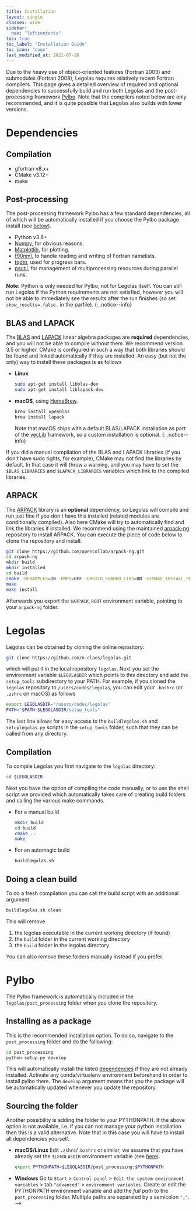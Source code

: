 ```yaml
---
title: Installation
layout: single
classes: wide
sidebar:
  nav: "leftcontents"
toc: true
toc_label: "Installation Guide"
toc_icon: "cogs"
last_modified_at: 2021-07-26
---
```


Due to the heavy use of object-oriented features (Fortran 2003) and submodules (Fortran 2008), Legolas
requires relatively recent Fortran compilers. This page gives a detailed overview of required
and optional dependencies to successfully build and run both Legolas and the post-processing framework
[Pylbo](../../pylbo/about_pylbo/). Note that the compilers noted below are only recommended,
and it is quite possible that Legolas also builds with lower versions.

# Dependencies
## Compilation
- gfortran v8.x+
- CMake v3.12+
- make

## Post-processing
The post-processing framework Pylbo has a few standard dependencies, all of which will be automatically
installed if you choose the Pylbo package install (see [below](/getting-started/installation/#installing-as-a-package)).
- Python v3.6+
- [Numpy](https://numpy.org), for obvious reasons.
- [Matplotlib](https://matplotlib.org), for plotting.
- [f90nml](https://f90nml.readthedocs.io/en/latest/), to handle reading and writing of Fortran namelists.
- [tqdm](https://tqdm.github.io), used for progress bars.
- [psutil](https://psutil.readthedocs.io/en/latest/), for management of multiprocessing resources during parallel runs.

**Note:** Python is only needed for Pylbo, not for Legolas itself. You can still run Legolas
if the Python requirements are not satisfied, however you will not be able to immediately
see the results after the run finishes (so set `show_results=.false.` in the parfile).
{: .notice--info}

## BLAS and LAPACK
The [BLAS](http://www.netlib.org/blas/) and [LAPACK](http://www.netlib.org/lapack/)
linear algebra packages are **required** dependencies, and you will
not be able to compile without them. We recommend version 3.5 or higher.
CMake is configured in such a way that both libraries should be found and linked automatically if
they are installed. An easy (but not the only) way to install these packages is as follows
- **Linux**
  ```bash
  sudo apt-get install libblas-dev
  sudo apt-get install liblapack-dev
  ```
- **macOS**, using [HomeBrew](https://brew.sh).
  ```bash
  brew install openblas
  brew install lapack
  ```
   Note that macOS ships with a default BLAS/LAPACK installation as part of the
  [vecLib](https://developer.apple.com/documentation/accelerate/veclib) framework, so a custom installation is optional.
  {: .notice--info}

If you did a manual compilation of the BLAS and LAPACK libraries (if you don't have sudo rights, for example),
CMake may not find the libraries by default. In that case it will throw a warning, and you may have to set the
`$BLAS_LIBRARIES` and `$LAPACK_LIBRARIES` variables which link to the compiled libraries.


## ARPACK
The [ARPACK](https://www.caam.rice.edu/software/ARPACK/) library is an **optional** dependency, so
Legolas will compile and run just fine if you don't have this installed (related modules are
conditionally compiled). Also here CMake will try to automatically find and link the libraries if installed.
We recommend using the maintained [arpack-ng](https://github.com/opencollab/arpack-ng) repository to
install ARPACK. You can execute the piece of code below to clone the repository and install:
```bash
git clone https://github.com/opencollab/arpack-ng.git
cd arpack-ng
mkdir build
mkdir installed
cd build
cmake -DEXAMPLES=ON -DMPI=OFF -DBUILD_SHARED_LIBS=ON -DCMAKE_INSTALL_PREFIX=../installed ..
make
make install
```
Afterwards you export the `$ARPACK_ROOT` environment variable, pointing to your `arpack-ng` folder.


# Legolas
Legolas can be obtained by cloning the online repository:
```bash
git clone https://github.com/n-claes/legolas.git
```
which will put it in the local repository `legolas`.
Next you set the environment variable `$LEGOLASDIR` which points to this directory and add the `setup_tools` subdirectory to your PATH.
For example, if you cloned the `legolas` repository to `/users/codes/legolas`, you can edit your `.bashrc` (or `.zshrc` on macOS) as follows
```bash
export LEGOLASDIR="/users/codes/legolas"
PATH="$PATH:$LEGOLASDIR/setup_tools"
```
The last line allows for easy access to the `buildlegolas.sh` and `setuplegolas.py` scripts in the `setup_tools`
folder, such that they can be called from any directory.

## Compilation
To compile Legolas you first navigate to the `legolas` directory:
```bash
cd $LEGOLASDIR
```
Next you have the option of compiling the code manually, or to use the shell script we provided which
automatically takes care of creating build folders and calling the various make commands.
- For a manual build
  ```bash
  mkdir build
  cd build
  cmake ..
  make
  ```
- For an automagic build
  ```bash
  buildlegolas.sh
  ```

## Doing a clean build
To do a fresh compilation you can call the build script with an additional argument
```bash
buildlegolas.sh clean
```
This will remove
1. the legolas executable in the current working directory (if found)
2. the `build` folder in the current working directory
3. the `build` folder in the legolas directory

You can also remove these folders manually instead if you prefer.

# Pylbo
The Pylbo framework is automatically included in the `legolas/post_processing` folder when you
clone the repository.
## Installing as a package
This is the recommended installation option. To do so, navigate to the `post_processing` folder and do the following:
```bash
cd post_processing
python setup.py develop
```
This will automatically install the listed [dependencies](/getting-started/installation/#post-processing) if they are not already installed. Activate any conda/virtualenv environment
beforehand in order to install pylbo there. The `develop` argument means that you the package will be automatically updated whenever
you update the repository.

## Sourcing the folder
Another possibility is adding the folder to your PYTHONPATH. If the above option is not available, i.e. if you can not manage
your python installation then this is a valid alternative. Note that in this case you will have to install all dependencies yourself.
- **macOS/Linux**
  Edit `.zshrc`/`.bashrc` or similar, we assume that you have already set the `$LEGOLASDIR` environment variable (see [here](/getting-started/installation/#legolas)).
  ```bash
  export PYTHONPATH=$LEGOLASDIR/post_processing:$PYTHONPATH
  ```
- **Windows**
  Go to `Start` > `Control panel` > `Edit the system environment variables` > tab `"advanced"` > `environment variables`.
  Create or edit the PYTHONPATH environment variable and add the _full path_ to the `post_processing` folder.
  Multiple paths are separated by a semicolon `";"`. -->
